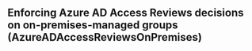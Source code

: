 ## Enforcing Azure AD Access Reviews decisions on on-premises-managed groups (AzureADAccessReviewsOnPremises)

